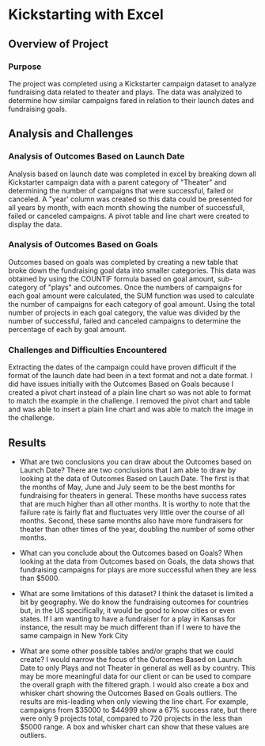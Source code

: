 # Kickstarting with Excel

## Overview of Project

### Purpose
The project was completed using a Kickstarter campaign dataset to analyze fundraising data related to theater and plays. The data was analyized to determine how similar campaigns fared in relation to their launch dates and fundraising goals.

## Analysis and Challenges

### Analysis of Outcomes Based on Launch Date
Analysis based on launch date was completed in excel by breaking down all Kickstarter campaign data with a parent category of "Theater" and determining the number of campaigns that were successful, failed or canceled. A "year' column was created so this data could be presented for all years by month, with each month showing the number of successfull, failed or canceled campaigns. A pivot table and line chart were created to display the data.

### Analysis of Outcomes Based on Goals
Outcomes based on goals was completed by creating a new table that broke down the fundraising goal data into smaller categories. This data was obtained by using the COUNTIF formula based on goal amount, sub-category of "plays" and outcomes. Once the numbers of campaigns for each goal amount were calculated, the SUM function was used to calculate the number of campaigns for each category of goal amount. Using the total number of projects in each goal category, the value was divided by the number of successful, failed and canceled campaigns to determine the percentage of each by goal amount. 

### Challenges and Difficulties Encountered
Extracting the dates of the campaign could have proven difficult if the format of the launch date had been in a text format and not a date format. I did have issues initially with the Outcomes Based on Goals because I created a pivot chart instead of a plain line chart so was not able to format to match the example in the challenge. I removed the pivot chart and table and was able to insert a plain line chart and was able to match the image in the challenge.

## Results

- What are two conclusions you can draw about the Outcomes based on Launch Date? There are two conclusions that I am able to draw by looking at the data of Outcomes Based on Lauch Date. The first is that the months of May, June and July seem to be the best months for fundraising for theaters in general. These months have success rates that are much higher than all other months. It is worthy to note that the failure rate is fairly flat and fluctuates very little over the course of all months. Second, these same months also have more fundraisers for theater than other times of the year, doubling the number of some other months.

- What can you conclude about the Outcomes based on Goals? When looking at the data from Outcomes based on Goals, the data shows that fundraising campaigns for plays are more successful when they are less than $5000.

- What are some limitations of this dataset? I think the dataset is limited a bit by geography. We do know the fundraising outcomes for countries but, in the US specifically, it would be good to know cities or even states. If I am wanting to have a fundraiser for a play in Kansas for instance, the result may be much different than if I were to have the same campaign in New York City

- What are some other possible tables and/or graphs that we could create? I would narrow the focus of the Outcomes Based on Launch Date to only Plays and not Theater in general as well as by country. This may be more meaningful data for our client or can be used to compare the overall graph with the filtered graph. I would also create a box and whisker chart showing the Outcomes Based on Goals outliers. The results are mis-leading when only viewing the line chart. For example, campaigns from $35000 to $44999 show a 67% success rate, but there were only 9 projects total, compared to 720 projects in the less than $5000 range. A box and whisker chart can show that these values are outliers.
